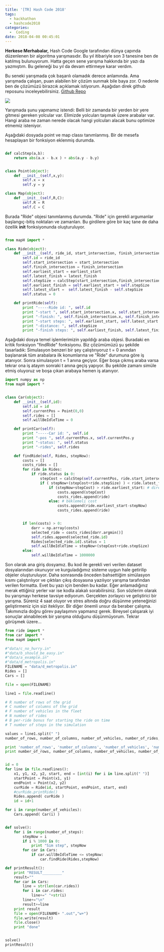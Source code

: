 ```yaml
---
title: '[TR] Hash Code 2018'
tags:
  - hackhathon
  - hashcode2018
categories:
  -  Coding
date: 2018-04-08 00:45:01
---
```


**Herkese Merhabalar,**
Hash Code Google tarafından dünya çapında düzenlenen bir algoritma yarışmasıdır. Bu yıl itibariyle son 3 tanesine ben de katılmış bulunuyorum. Hatta geçen sene yarışma hakkında bir yazı da yazmıştım. Bu geleneği bu yıl da devam ettirmeye karar verdım. 

Bu seneki yarışmada çok başarılı olamadık derece anlamında. Ama yarışmada çalışan, puan alabilen bir çözüm sunmak bile baya zor. O nedenle ben de çözümüzü birazcık açıklamak istiyorum. Aşağıdan direk github reposunu inceleyebilirsiniz.
[Github Repo](https://github.com/mozanunal/hashcode-2018-qualificationQuestion)

![](https://i.ytimg.com/vi/BCv_7yXNuP4/maxresdefault.jpg)


Yarışmada şunu yapmamız istendi: Belli bir zamanda bir yerden bir yere gitmesi gereken yolcular var. Elimizde yolcuları taşımak üzere arabalar var. Hangi araba ne zaman nerede olacak hangi yolcuları alacak bunu optimize etmemiz isteniyor.

Aşağıdaki dosyada point ve map classı tanımlanmış. Bir de mesefa hesaplayan bir fonksiyon eklenmiş durumda.
```python

def calcStep(a,b):
    return abs(a.x - b.x ) + abs(a.y - b.y)


class Point(object):
    def __init__(self,x,y):
        self.x = x
        self.y = y

class Map(object):
    def __init__(self,R,C):
        self.R = R
        self.C = C
```

Burada "Ride" objesi tanımlanmış durumda. "Ride" için gerekli argumanlar başlangıç-bitiş noktaları ve zamanları. Bu girdilere göre bir kaç tane de daha özellik __init__ fonksiyonunda oluşturuluyor. 
```python

from mapH import *

class Ride(object):
    def __init__(self, ride_id, start_intersection, finish_intersection, earliest_start, latest_finish):
        self.id = ride_id
        self.start_intersection = start_intersection
        self.finish_intersection = finish_intersection
        self.earliest_start = earliest_start
        self.latest_finish = latest_finish
        self.stepSize = calcStep(start_intersection,finish_intersection)
        self.earliest_finish = self.earliest_start + self.stepSize
        self.latest_start =  self.latest_finish - self.stepSize
        self.status = 0

    def printRide(self):
        print "-----Ride id: ", self.id
        print "-start ", self.start_intersection.x, self.start_intersection.y
        print "-finish: ", self.finish_intersection.x, self.finish_intersection.y
        print "-start steps: ", self.earliest_start, self.latest_start
        print "-distance: ", self.stepSize
        print "-finish steps: ", self.earliest_finish, self.latest_finish
```

Aşağıdaki dosya temel işlemlerimizin yapıldığı araba objesi. Buradaki en kritik fonksiyon "findRide" fonksiyonu. Biz çözümümüzü şu şekilde tasarladık: Simulasyon benzeri bir şey çalıştırıyoruz t = 0 anından başlanarak tüm arabalara ilk konumlarına ve "Ride" durumuna göre iş atanıyor. Sonra simulasyon t = 1 anına geçiyor. Eğer boşa çıkmış araba varsa tekrar ona iş atayım sonraki t anına geçiş yapıyor. Bu şekilde zamanı simüle etmiş oluyoruz ve boşa çıkan arabaya hemen iş atanıyor. 
```python
import numpy as np
from mapH import *


class Car(object):
    def __init__(self,id):
        self.id = id
        self.currentPos = Point(0,0)
        self.rides = []
        self.willBeIdleTime = 0

    def printCar(self):
        print "-----Car id: ", self.id
        print "-pos ", self.currentPos.x, self.currentPos.y
        print "-status: ", self.status
        print "-rides", self.rides

    def findRide(self, Rides, stepNow):
        costs = []
        costs_rides = []
        for ride in Rides:
            if ride.status is 0:
                stepCost = calcStep(self.currentPos, ride.start_intersection) 
                if ( stepNow+(stepCost+ride.stepSize) ) < ride.latest_finish:
                    if (stepNow+stepCost) > ride.earliest_start: # direk al git
                        costs.append(stepCost)
                        costs_rides.append(ride)
                    else: # beklemeli cost
                        costs.append(ride.earliest_start-stepNow)
                        costs_rides.append(ride)


        if len(costs) > 0:
            darr = np.array(costs)
            selected_ride = costs_rides[darr.argmin()]
            self.rides.append(selected_ride.id)
            Rides[selected_ride.id].status = 1
            self.willBeIdleTime = stepNow+(stepCost+ride.stepSize)
        else:
            self.willBeIdleTime = 1000000
```


Son olarak ana giriş dosyamız. Bu kod ile gerekli veri verilen dataset dosyalarından okunuyor ve kurguladığımız sisteme uygun hale getirilip objeler oluşturuluyor. Daha sonrasında önceden bahsettiğim simülasyon kısmı çalıştırılıyor ve çıktıları çıkış dosyasına yazılıyor yarışma tarafından verilen formatta. Evet bu yazı için benden bu kadar. Eğer anlamadığınız merak ettiğiniz yerler var ise kodla alakalı sorabilirsiniz. Son sözlerim olarak bu yarışmayı herkese tavsiye ediyorum. Gerçekten zorlayıcı ve geliştirici bir yarışma. Süreniz 4 saat oluyor ve stres altında doğru düşünme yeteneğinizi geliştirmeniz için sizi itekliyor. Bir diğer önemli unsur da beraber çalışma. Takımınızla doğru görev paylaşımını yapmanız gerek. Bireysel çalışarak iyi sonuçlar alınabilecek bir yarışma olduğunu düşünmüyorum. Tekrar görüşmek üzere...
```python
from ride import *
from car import *
from mapH import *

#"data/c_no_hurry.in"
#"data/b_should_be_easy.in"
#"data/a_example.in"
#"data/d_metropolis.in"
FILENAME = "data/d_metropolis.in"
Rides = []
Cars = []

file = open(FILENAME)

line1 = file.readline()

# R number of rows of the grid
# C number of columns of the grid
# F number of vehicles in the fleet
# N number of rides
# B per-ride bonus for starting the ride on time
# T number of steps in the simulation

values = line1.split(" ")
number_of_rows, number_of_columns, number_of_vehicles, number_of_rides, per_ride_bonus, number_of_steps = [int(v) for v in values]

print 'number_of_rows', 'number_of_columns', 'number_of_vehicles', 'number_of_rides', 'per_ride_bonus', 'number_of_steps'
print number_of_rows, number_of_columns, number_of_vehicles, number_of_rides, per_ride_bonus, number_of_steps


id = 0
for line in file.readlines():
    x1, y1, x2, y2, start, end = [int(i) for i in line.split(" ")]
    startPoint = Point(x1, y1)
    endPoint = Point(x2, y2)
    curRide = Ride(id, startPoint, endPoint, start, end)
    #curRide.printRide()
    Rides.append( curRide )
    id = id+1

for i in range(number_of_vehicles):
    Cars.append( Car(i) )


def solve():
    for i in range(number_of_steps):
        stepNow = i
        if i % 1000 is 0:
            print "Sim step", stepNow
        for car in Cars:
            if car.willBeIdleTime <= stepNow:
                car.findRide(Rides,stepNow)

def printResult():
    print "RESULT_________"
    result=""
    for car in Cars:
        line = str(len(car.rides))
        for i in car.rides:
            line+=" "+str(i)
        line+="\n"
        result+=line
    print result
    file = open(FILENAME+ ".out","w+")
    file.write(result)
    file.close()
    print "done"


solve()
printResult()
```